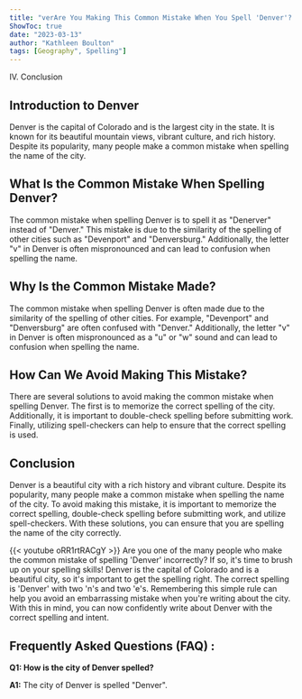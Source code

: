 ```yaml
---
title: "verAre You Making This Common Mistake When You Spell 'Denver'? Find Out Now!"
ShowToc: true 
date: "2023-03-13"
author: "Kathleen Boulton" 
tags: [Geography", Spelling"]
---
```

IV. Conclusion

## Introduction to Denver

Denver is the capital of Colorado and is the largest city in the state. It is known for its beautiful mountain views, vibrant culture, and rich history. Despite its popularity, many people make a common mistake when spelling the name of the city.

## What Is the Common Mistake When Spelling Denver?

The common mistake when spelling Denver is to spell it as "Denerver" instead of "Denver." This mistake is due to the similarity of the spelling of other cities such as "Devenport" and "Denversburg." Additionally, the letter "v" in Denver is often mispronounced and can lead to confusion when spelling the name.

## Why Is the Common Mistake Made?

The common mistake when spelling Denver is often made due to the similarity of the spelling of other cities. For example, "Devenport" and "Denversburg" are often confused with "Denver." Additionally, the letter "v" in Denver is often mispronounced as a "u" or "w" sound and can lead to confusion when spelling the name.

## How Can We Avoid Making This Mistake?

There are several solutions to avoid making the common mistake when spelling Denver. The first is to memorize the correct spelling of the city. Additionally, it is important to double-check spelling before submitting work. Finally, utilizing spell-checkers can help to ensure that the correct spelling is used.

## Conclusion

Denver is a beautiful city with a rich history and vibrant culture. Despite its popularity, many people make a common mistake when spelling the name of the city. To avoid making this mistake, it is important to memorize the correct spelling, double-check spelling before submitting work, and utilize spell-checkers. With these solutions, you can ensure that you are spelling the name of the city correctly.

{{< youtube oRR1rtRACgY >}} 
Are you one of the many people who make the common mistake of spelling 'Denver' incorrectly? If so, it's time to brush up on your spelling skills! Denver is the capital of Colorado and is a beautiful city, so it's important to get the spelling right. The correct spelling is 'Denver' with two 'n's and two 'e's. Remembering this simple rule can help you avoid an embarrassing mistake when you're writing about the city. With this in mind, you can now confidently write about Denver with the correct spelling and intent.

## Frequently Asked Questions (FAQ) :
**Q1: How is the city of Denver spelled?**

**A1:** The city of Denver is spelled "Denver".






